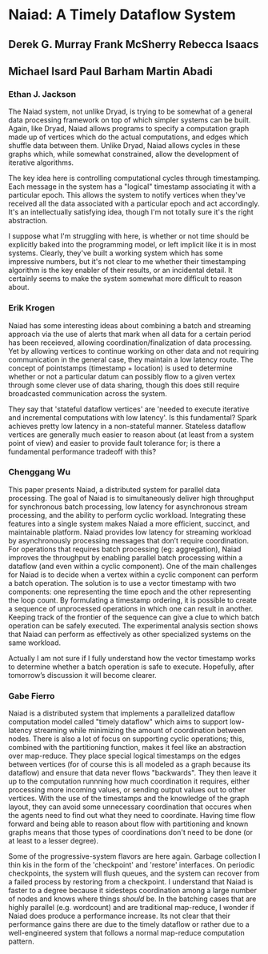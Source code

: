 # Naiad: A Timely Dataflow System
## Derek G. Murray Frank McSherry Rebecca Isaacs
## Michael Isard Paul Barham Martin Abadi

### Ethan J. Jackson
The Naiad system, not unlike Dryad, is trying to be somewhat of a general data
processing framework on top of which simpler systems can be built.  Again, like
Dryad, Naiad allows programs to specify a computation graph made up of
vertices which do the actual computations, and edges which shuffle data
between them.  Unlike Dryad, Naiad allows cycles in these graphs which, while
somewhat constrained, allow the development of iterative algorithms.

The key idea here is controlling computational cycles through timestamping.
Each message in the system has a "logical" timestamp associating it with a
particular epoch.  This allows the system to notify vertices when they've
received all the data associated with a particular epoch and act accordingly.
It's an intellectually satisfying idea, though I'm not totally sure it's the
right abstraction.

I suppose what I'm struggling with here, is whether or not time should be
explicitly baked into the programming model, or left implicit like it is in
most systems.  Clearly, they've built a working system which has some
impressive numbers, but it's not clear to me whether their timestamping
algorithm is the key enabler of their results, or an incidental detail.  It
certainly seems to make the system somewhat more difficult to reason about.


### Erik Krogen
Naiad has some interesting ideas about combining a batch and streaming approach via the use of alerts that mark when all data for a certain period has been receieved, allowing coordination/finalization of data processing. Yet by allowing vertices to continue working on other data and not requiring communication in the general case, they maintain a low latency route. The concept of pointstamps (timestamp + location) is used to determine whether or not a particular datum can possibly flow to a given vertex through some clever use of data sharing, though this does still require broadcasted communication across the system.

They say that 'stateful dataflow vertices' are 'needed to execute iterative and incremental computations with low latency'. Is this fundamental? Spark achieves pretty low latency in a non-stateful manner. Stateless dataflow vertices are generally much easier to reason about (at least from a system point of view) and easier to provide fault tolerance for; is there a fundamental performance tradeoff with this? 

### Chenggang Wu
This paper presents Naiad, a distributed system for parallel data processing. The goal of Naiad is to simultaneously deliver high throughput for synchronous batch processing, low latency for asynchronous stream processing, and the ability to perform cyclic workload. Integrating these features into a single system makes Naiad a more efficient, succinct, and maintainable platform. Naiad provides low latency for streaming workload by asynchronously processing messages that don’t require coordination. For operations that requires batch processing (eg: aggregation), Naiad improves the throughput by enabling parallel batch processing within a dataflow (and even within a cyclic component). One of the main challenges for Naiad is to decide when a vertex within a cyclic component can perform a batch operation. The solution is to use a vector timestamp with two components: one representing the time epoch and the other representing the loop count. By formulating a timestamp ordering, it is possible to create a sequence of unprocessed operations in which one can result in another. Keeping track of the frontier of the sequence can give a clue to which batch operation can be safely executed. The experimental analysis section shows that Naiad can perform as effectively as other specialized systems on the same workload.

Actually I am not sure if I fully understand how the vector timestamp works to determine whether a batch operation is safe to execute. Hopefully, after tomorrow’s discussion it will become clearer.

### Gabe Fierro

Naiad is a distributed system that implements a parallelized dataflow
computation model called "timely dataflow" which aims to support low-latency
streaming while minimizing the amount of coordination between nodes. There is
also a lot of focus on supporting cyclic operations; this, combined with the
partitioning function, makes it feel like an abstraction over map-reduce.  They
place special logical timestamps on the edges between vertices (for of course
this is all modeled as a graph because its dataflow) and ensure that data never
flows "backwards". They then leave it up to the computation runnning how much
coordination it requires, either processing more incoming values, or sending
output values out to other vertices. With the use of the timestamps and the
knowledge of the graph layout, they can avoid some unnecessary coordination
that occures when the agents need to find out what they need to coordinate.
Having time flow forward and being able to reason about flow with partitioning
and known graphs means that those types of coordinations don't need to be done
(or at least to a lesser degree).

Some of the progressive-system flavors are here again. Garbage collection I
thin kis in the form of the 'checkpoint' and 'restore' interfaces. On periodic
checkpoints, the system will flush queues, and the system can recover from a
failed process by restoring from a checkpoint. I understand that Naiad is
faster to a degree because it sidesteps coordination among a large number of
nodes and knows where things *should* be. In the batching cases that are highly
parallel (e.g. wordcount) and are traditional map-reduce, I wonder if Naiad
does produce a performance increase. Its not clear that their performance gains
there are due to the timely dataflow or rather due to a well-engineered system
that follows a normal map-reduce computation pattern.
